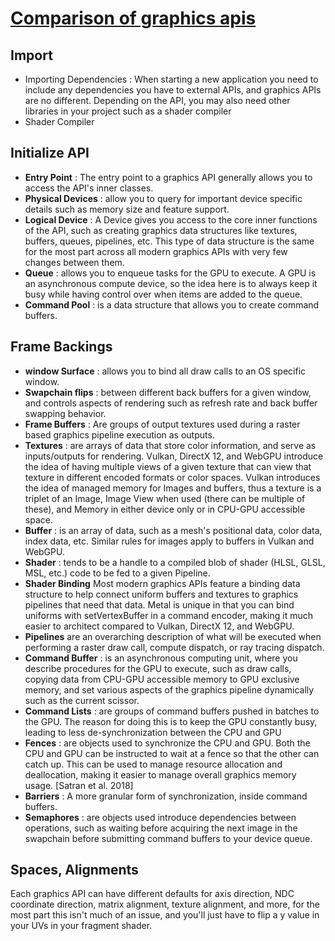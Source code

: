 # [Comparison of graphics apis](https://alain.xyz/blog/comparison-of-modern-graphics-apis)

## Import

- Importing Dependencies : When starting a new application you need to include any dependencies you have to external APIs, and graphics APIs are no different. Depending on the API, you may also need other libraries in your project such as a shader compiler
- Shader Compiler

## Initialize API

- **Entry Point** : The entry point to a graphics API generally allows you to access the API's inner classes.
- **Physical Devices** : allow you to query for important device specific details such as memory size and feature support.
- **Logical Device** : A Device gives you access to the core inner functions of the API, such as creating graphics data structures like textures, buffers, queues, pipelines, etc. This type of data structure is the same for the most part across all modern graphics APIs with very few changes between them.
- **Queue** : allows you to enqueue tasks for the GPU to execute. A GPU is an asynchronous compute device, so the idea here is to always keep it busy while having control over when items are added to the queue.
- **Command Pool** : is a data structure that allows you to create command buffers.

## Frame Backings

- **window Surface** : allows you to bind all draw calls to an OS specific window.
- **Swapchain flips** : between different back buffers for a given window, and controls aspects of rendering such as refresh rate and back buffer swapping behavior.
- **Frame Buffers** : Are groups of output textures used during a raster based graphics pipeline execution as outputs.
- **Textures** : are arrays of data that store color information, and serve as inputs/outputs for rendering. Vulkan, DirectX 12, and WebGPU introduce the idea of having multiple views of a given texture that can view that texture in different encoded formats or color spaces. Vulkan introduces the idea of managed memory for Images and buffers, thus a texture is a triplet of an Image, Image View when used (there can be multiple of these), and Memory in either device only or in CPU-GPU accessible
  space.
- **Buffer** : is an array of data, such as a mesh's positional data, color data, index data, etc. Similar rules for images apply to buffers in Vulkan and WebGPU.
- **Shader** : tends to be a handle to a compiled blob of shader (HLSL, GLSL, MSL, etc.) code to be fed to a given Pipeline.
- **Shader Binding** Most modern graphics APIs feature a binding data structure to help connect uniform buffers and textures to graphics pipelines that need that data. Metal is unique in that you can bind uniforms with setVertexBuffer in a command encoder, making it much easier to architect compared to Vulkan, DirectX 12, and WebGPU.
- **Pipelines** are an overarching description of what will be executed when performing a raster draw call, compute dispatch, or ray tracing dispatch.
- **Command Buffer** : is an asynchronous computing unit, where you describe procedures for the GPU to execute, such as draw calls, copying data from CPU-GPU accessible memory to GPU exclusive memory, and set various aspects of the graphics pipeline dynamically such as the current scissor.
- **Command Lists** : are groups of command buffers pushed in batches to the GPU. The reason for doing this is to keep the GPU constantly busy, leading to less de-synchronization between the CPU and GPU
- **Fences** : are objects used to synchronize the CPU and GPU. Both the CPU and GPU can be instructed to wait at a fence so that the other can catch up. This can be used to manage resource allocation and deallocation, making it easier to manage overall graphics memory usage. [Satran et al. 2018]
- **Barriers** : A more granular form of synchronization, inside command buffers.
- **Semaphores** : are objects used introduce dependencies between operations, such as waiting before acquiring the next image in the swapchain before submitting command buffers to your device queue.

## Spaces, Alignments

Each graphics API can have different defaults for axis direction, NDC coordinate direction, matrix alignment, texture alignment, and more, for the most part this isn't much of an issue, and you'll just have to flip a y value in your UVs in your fragment shader.
